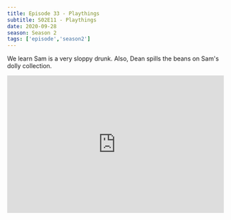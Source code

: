 ```yaml
---
title: Episode 33 - Playthings
subtitle: S02E11 - Playthings 
date: 2020-09-28
season: Season 2
tags: ['episode','season2']
---
```


We learn Sam is a very sloppy drunk.  Also, Dean spills the beans on Sam's dolly collection.

<iframe src="https://cast.rocks/player/27557/Supernatural-33-Playthings.mp3?episodeTitle=Episode%2033%20-%20Playthings&podcastTitle=Couple%20of%20Idjits&episodeDate=September%2029th%2C%202020&imageURL=https%3A%2F%2Fcast.rocks%2Fhosting%2F27557%2Ffeeds%2FCAURZ.jpg" style="border: none; min-height: 265px; max-height: 320px; max-width: 558px; min-width: 270px; width: 100%; height: 100%;" scrollbars="no"></iframe>
